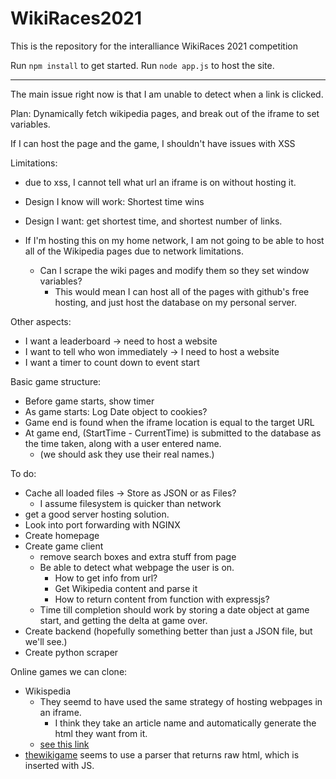 # WikiRaces2021
This is the repository for the interalliance WikiRaces 2021 competition

Run `npm install` to get started.
Run `node app.js` to host the site.

---

The main issue right now is that I am unable to detect when a link is clicked.

Plan: Dynamically fetch wikipedia pages, and break out of the iframe to set variables.

If I can host the page and the game, I shouldn't have issues with XSS

Limitations:
 - due to xss, I cannot tell what url an iframe is on without hosting it.

 - Design I know will work: Shortest time wins
 - Design I want: get shortest time, and shortest number of links.
 - If I'm hosting this on my home network, I am not going to be able to host all of the Wikipedia pages due to network limitations.
	 - Can I scrape the wiki pages and modify them so they set window variables?
         - This would mean I can host all of the pages with github's free hosting, and just host the database on my personal server.

Other aspects:
 - I want a leaderboard -> need to host a website
 - I want to tell who won immediately -> I need to host a website
 - I want a timer to count down to event start

Basic game structure:
  - Before game starts, show timer
  - As game starts: Log Date object to cookies? 
  - Game end is found when the iframe location is equal to the target URL
  - At game end, (StartTime - CurrentTime) is submitted to the database as the time taken, along with a user entered name.
	  - (we should ask they use their real names.)

To do: 
 - Cache all loaded files -> Store as JSON or as Files?
    - I assume filesystem is quicker than network
 - get a good server hosting solution.
 - Look into port forwarding with NGINX 
 - Create homepage
 - Create game client
	 - remove search boxes and extra stuff from page
	 - Be able to detect what webpage the user is on.
		 - How to get info from url?
		 - Get Wikipedia content and parse it
		 - How to return content from function with expressjs?
	 - Time till completion should work by storing a date object at game start, and getting the delta at game over.
 - Create backend (hopefully something better than just a JSON file, but we'll see.)
 - Create python scraper

Online games we can clone:
  - Wikispedia
	  - They seemd to have used the same strategy of hosting webpages in an iframe.
		  - I think they take an article name and automatically generate the html they want from it.
	  - [see this link](https://dlab.epfl.ch/wikispeedia/play/wiki.php?article=Spanish_conquest_of_the_Inca_Empire) 
  - [thewikigame](https://www.thewikigame.com) seems to use a parser that returns raw html, which is inserted with JS.
